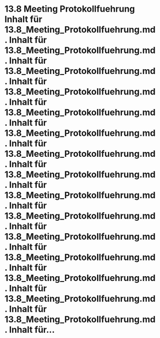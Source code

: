 # 13.8 Meeting Protokollfuehrung Inhalt für 13.8_Meeting_Protokollfuehrung.md. Inhalt für 13.8_Meeting_Protokollfuehrung.md. Inhalt für 13.8_Meeting_Protokollfuehrung.md. Inhalt für 13.8_Meeting_Protokollfuehrung.md. Inhalt für 13.8_Meeting_Protokollfuehrung.md. Inhalt für 13.8_Meeting_Protokollfuehrung.md. Inhalt für 13.8_Meeting_Protokollfuehrung.md. Inhalt für 13.8_Meeting_Protokollfuehrung.md. Inhalt für 13.8_Meeting_Protokollfuehrung.md. Inhalt für 13.8_Meeting_Protokollfuehrung.md. Inhalt für 13.8_Meeting_Protokollfuehrung.md. Inhalt für 13.8_Meeting_Protokollfuehrung.md. Inhalt für 13.8_Meeting_Protokollfuehrung.md. Inhalt für 13.8_Meeting_Protokollfuehrung.md. Inhalt für 13.8_Meeting_Protokollfuehrung.md. Inhalt für...